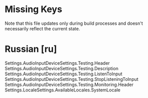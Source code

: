 # Missing Keys
Note that this file updates only during build processes and doesn't necessarily reflect the current state.

# Russian [ru]
Settings.AudioInputDeviceSettings.Testing.Header  
Settings.AudioInputDeviceSettings.Testing.Description  
Settings.AudioInputDeviceSettings.Testing.ListenToInput  
Settings.AudioInputDeviceSettings.Testing.StopListeningToInput  
Settings.AudioInputDeviceSettings.Testing.Monitoring.Header  
Settings.LocaleSettings.AvailableLocales.SystemLocale  

